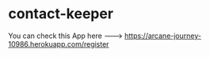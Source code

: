 # contact-keeper

You can check this App here ---> https://arcane-journey-10986.herokuapp.com/register
